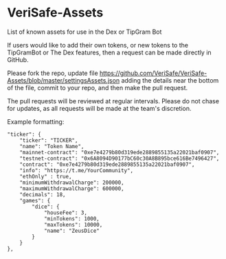 # VeriSafe-Assets
List of known assets for use in the Dex or TipGram Bot

If users would like to add their own tokens, or new tokens to the TipGramBot or The Dex features, then a request can be made directly in GitHub. 

Please fork the repo, update file https://github.com/VeriSafe/VeriSafe-Assets/blob/master/settingsAssets.json adding the details near the bottom of the file, commit to your repo, and then make the pull request.

The pull requests will be reviewed at regular intervals. Please do not chase for updates, as all requests will be made at the team's discretion.

Example formatting:

```
"ticker": {
	"ticker": "TICKER",
	"name": "Token Name",
	"mainnet-contract": "0xe7e4279b80d319ede2889855135a22021baf0907",
	"testnet-contract": "0x6A8094D90177bC60c30A8B895bce616Be7496427",
	"contract": "0xe7e4279b80d319ede2889855135a22021baf0907",
	"info": "https://t.me/YourCommunity",
	"ethOnly" : true,
	"minimumWithdrawalCharge": 200000,
	"maximumWithdrawalCharge": 600000,
	"decimals": 18,
	"games": {
		"dice": {
			"houseFee": 3,
			"minTokens": 1000,
			"maxTokens": 10000,
			"name": "ZeusDice"
		}
	}
},
```
